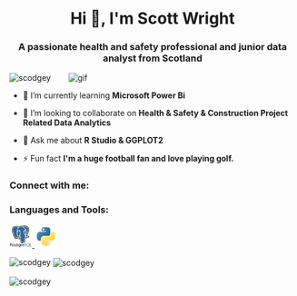 <h1 align="center">Hi 👋, I'm Scott Wright</h1>
<h3 align="center">A passionate health and safety professional and junior data analyst from Scotland</h3>
<img align="right" alt="gif" width="400" src="[https://cdn.dribbble.com/users/1162077/screenshots/3848914/programmer.gif](https://www.google.com/imgres?imgurl=https%3A%2F%2Fcdn.dribbble.com%2Fusers%2F1292677%2Fscreenshots%2F6139167%2Favento_still_2x.gif%3Fcompress%3D1%26resize%3D400x300&imgrefurl=https%3A%2F%2Fdribbble.com%2Ftags%2Fcoding-gif&tbnid=8XkhQxcDyZ0PpM&vet=12ahUKEwiZw6vY06X4AhXQ_4UKHajHB9UQMygBegUIARDfAQ..i&docid=mH7vmCH3UZgGiM&w=400&h=300&q=coding%20gifs%20dribble&ved=2ahUKEwiZw6vY06X4AhXQ_4UKHajHB9UQMygBegUIARDfAQ)">

<p align="left"> <img src="https://komarev.com/ghpvc/?username=scodgey&label=Profile%20views&color=0e75b6&style=flat" alt="scodgey" /> </p>

- 🌱 I’m currently learning **Microsoft Power Bi**

- 👯 I’m looking to collaborate on **Health & Safety & Construction Project Related Data Analytics**

- 💬 Ask me about **R Studio & GGPLOT2**

- ⚡ Fun fact **I'm a huge football fan and love playing golf.**

<h3 align="left">Connect with me:</h3>
<p align="left">
</p>

<h3 align="left">Languages and Tools:</h3>
<p align="left"> <a href="https://www.postgresql.org" target="_blank" rel="noreferrer"> <img src="https://raw.githubusercontent.com/devicons/devicon/master/icons/postgresql/postgresql-original-wordmark.svg" alt="postgresql" width="40" height="40"/> </a> <a href="https://www.python.org" target="_blank" rel="noreferrer"> <img src="https://raw.githubusercontent.com/devicons/devicon/master/icons/python/python-original.svg" alt="python" width="40" height="40"/> </a> </p>

<p><img align="left" src="https://github-readme-stats.vercel.app/api/top-langs?username=scodgey&show_icons=true&locale=en&layout=compact" alt="scodgey" /></p>

<p>&nbsp;<img align="center" src="https://github-readme-stats.vercel.app/api?username=scodgey&show_icons=true&locale=en" alt="scodgey" /></p>

<p><img align="center" src="https://github-readme-streak-stats.herokuapp.com/?user=scodgey&" alt="scodgey" /></p>
